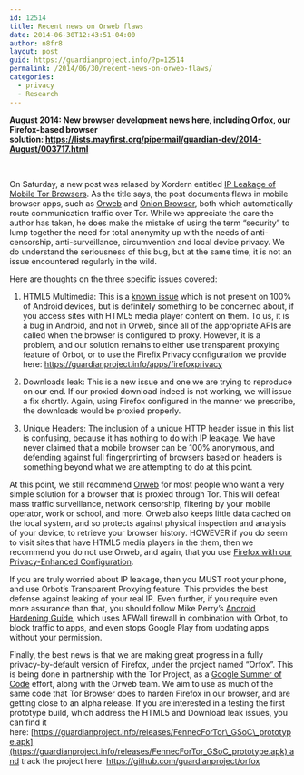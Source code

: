 ```yaml
---
id: 12514
title: Recent news on Orweb flaws
date: 2014-06-30T12:43:51-04:00
author: n8fr8
layout: post
guid: https://guardianproject.info/?p=12514
permalink: /2014/06/30/recent-news-on-orweb-flaws/
categories:
  - privacy
  - Research
---
```

**August 2014: New browser development news here, including Orfox, our Firefox-based browser solution: <https://lists.mayfirst.org/pipermail/guardian-dev/2014-August/003717.html>**

 

On Saturday, a new post was relased by Xordern entitled [IP Leakage of Mobile Tor Browsers](http://xordern.net/ip-leakage-of-mobile-tor-browsers.html). As the title says, the post documents flaws in mobile browser apps, such as [Orweb](/apps/orweb) and [Onion Browser](https://mike.tig.as/onionbrowser/), both which automatically route communication traffic over Tor. While we appreciate the care the author has taken, he does make the mistake of using the term “security” to lump together the need for total anonymity up with the needs of anti-censorship, anti-surveillance, circumvention and local device privacy. We do understand the seriousness of this bug, but at the same time, it is not an issue encountered regularly in the wild.

Here are thoughts on the three specific issues covered:

1) HTML5 Multimedia: This is a [known issue](https://guardianproject.info/2013/08/21/orweb-security-advisory-possible-ip-leakage-with-html5-videoaudio/) which is not present on 100% of Android devices, but is definitely something to be concerned about, if you access sites with HTML5 media player content on them. To us, it is a bug in Android, and not in Orweb, since all of the appropriate APIs are called when the browser is configured to proxy. However, it is a problem, and our solution remains to either use transparent proxying feature of Orbot, or to use the Firefix Privacy configuration we provide here: <https://guardianproject.info/apps/firefoxprivacy>

2) Downloads leak: This is a new issue and one we are trying to reproduce on our end. If our proxied download indeed is not working, we will issue a fix shortly. Again, using Firefox configured in the manner we prescribe, the downloads would be proxied properly.

3) Unique Headers: The inclusion of a unique HTTP header issue in this list is confusing, because it has nothing to do with IP leakage. We have never claimed that a mobile browser can be 100% anonymous, and defending against full fingerprinting of browsers based on headers is something beyond what we are attempting to do at this point.

At this point, we still recommend [Orweb](/apps/orweb) for most people who want a very simple solution for a browser that is proxied through Tor. This will defeat mass traffic surveillance, network censorship, filtering by your mobile operator, work or school, and more. Orweb also keeps little data cached on the local system, and so protects against physical inspection and analysis of your device, to retrieve your browser history. HOWEVER if you do seem to visit sites that have HTML5 media players in the them, then we recommend you do not use Orweb, and again, that you use [Firefox with our Privacy-Enhanced Configuration](https://guardianproject.info/apps/firefoxprivacy).

If you are truly worried about IP leakage, then you MUST root your phone, and use Orbot’s Transparent Proxying feature. This provides the best defense against leaking of your real IP. Even further, if you require even more assurance than that, you should follow Mike Perry’s [Android Hardening Guide](https://blog.torproject.org/blog/mission-impossible-hardening-android-security-and-privacy), which uses AFWall firewall in combination with Orbot, to block traffic to apps, and even stops Google Play from updating apps without your permission.

Finally, the best news is that we are making great progress in a fully privacy-by-default version of Firefox, under the project named “Orfox”. This is being done in partnership with the Tor Project, as a [Google Summer of Code](https://www.google-melange.com/gsoc/proposal/public/google/gsoc2014/amoghbl1/5629499534213120) effort, along with the Orweb team. We aim to use as much of the same code that Tor Browser does to harden Firefox in our browser, and are getting close to an alpha release. If you are interested in a testing the first prototype build, which address the HTML5 and Download leak issues, you can find it here: [https://guardianproject.info/releases/FennecForTor\_GSoC\_prototype.apk](https://guardianproject.info/releases/FennecForTor_GSoC_prototype.apk) and track the project here: <https://github.com/guardianproject/orfox>

 

 

 

 